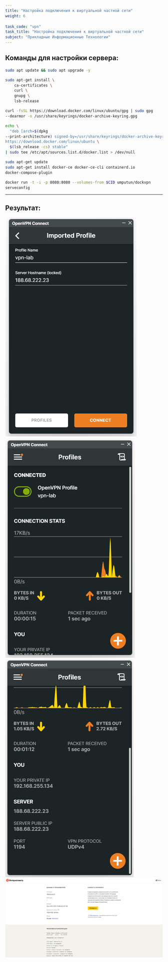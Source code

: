 ```yaml
---
title: "Настройка подключения к виртуальной частной сети"
weight: 6

task_code: "vpn"
task_title: "Настройка подключения к виртуальной частной сети"
subject: "Прикладные Информационные Технологии"
---
```


## Команды для настройки сервера:

```bash
sudo apt update && sudo apt upgrade -y
```

```bash
sudo apt-get install \
    ca-certificates \
    curl \
    gnupg \
    lsb-release
```

```bash
curl -fsSL https://download.docker.com/linux/ubuntu/gpg | sudo gpg
--dearmor -o /usr/share/keyrings/docker-archive-keyring.gpg
```

```bash
echo \
  "deb [arch=$(dpkg
--print-architecture) signed-by=/usr/share/keyrings/docker-archive-keyring.gpg]
https://download.docker.com/linux/ubuntu \
  $(lsb_release -cs) stable"
| sudo tee /etc/apt/sources.list.d/docker.list > /dev/null
```

```bash
sudo apt-get update
sudo apt-get install docker-ce docker-ce-cli containerd.io
docker-compose-plugin
```

```bash
docker run -t -i -p 8080:8080 --volumes-from $CID umputun/dockvpn
serveconfig
```
---

## Результат:
![VPN1](/pit/vpn/VPN1.png)  
![VPN2](/pit/vpn/VPN2.png)  
![VPN3](/pit/vpn/VPN3.png)  
![VPN4](/pit/vpn/VPN4.png)  
